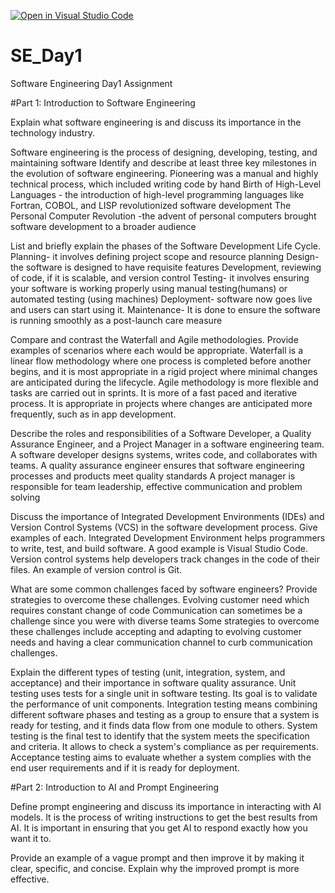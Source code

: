 [![Open in Visual Studio Code](https://classroom.github.com/assets/open-in-vscode-2e0aaae1b6195c2367325f4f02e2d04e9abb55f0b24a779b69b11b9e10269abc.svg)](https://classroom.github.com/online_ide?assignment_repo_id=18442365&assignment_repo_type=AssignmentRepo)
# SE_Day1
Software Engineering Day1 Assignment

#Part 1: Introduction to Software Engineering

Explain what software engineering is and discuss its importance in the technology industry.

Software engineering is the process of designing, developing, testing, and maintaining software
Identify and describe at least three key milestones in the evolution of software engineering.
Pioneering was a manual and highly technical process, which included writing code by hand
Birth of High-Level Languages - the introduction of high-level programming languages like Fortran, COBOL, and LISP revolutionized software development
The Personal Computer Revolution -the advent of personal computers brought software development to a broader audience

List and briefly explain the phases of the Software Development Life Cycle.
Planning- it involves defining project scope and resource planning
Design- the software is designed to have requisite features
Development, reviewing of code, if it is scalable, and version control
Testing- it involves ensuring your software is working properly using manual testing(humans) or automated testing (using machines)
Deployment- software now goes live and users can start using it.
Maintenance- It is done to ensure the software is running smoothly as a post-launch care measure

Compare and contrast the Waterfall and Agile methodologies. Provide examples of scenarios where each would be appropriate.
Waterfall is a linear flow methodology where one process is completed before another begins, and it is most appropriate in a rigid project where minimal changes are anticipated during the lifecycle. Agile methodology is more flexible and tasks are carried out in sprints. It is more of a fast paced and iterative process. It is appropriate in projects where changes are anticipated more frequently, such as in app development.

Describe the roles and responsibilities of a Software Developer, a Quality Assurance Engineer, and a Project Manager in a software engineering team.
A software developer designs systems, writes code, and collaborates with teams.
A quality assurance engineer ensures that software engineering processes and products meet quality standards
A project manager is responsible for team leadership, effective communication and problem solving

Discuss the importance of Integrated Development Environments (IDEs) and Version Control Systems (VCS) in the software development process. Give examples of each.
Integrated Development Environment helps programmers to write, test, and build software. A good example is Visual Studio Code. Version control systems help developers track changes in the code of their files. An example of version control is Git.

What are some common challenges faced by software engineers? Provide strategies to overcome these challenges.
Evolving customer need which requires constant change of code
Communication can sometimes be a challenge since you were with diverse teams
Some strategies to overcome these challenges include accepting and adapting to evolving customer needs and having a clear communication channel to curb communication challenges.

Explain the different types of testing (unit, integration, system, and acceptance) and their importance in software quality assurance.
Unit testing uses tests for a single unit in software testing. Its goal is to validate the performance of unit components.
Integration testing means combining different software phases and testing as a group to ensure that a system is ready for testing, and it finds data flow from one module to others.
System testing is the final test to identify that the system meets the specification and criteria. It allows to check a system's compliance as per requirements.
Acceptance testing aims to evaluate whether a system complies with the end user requirements and if it is ready for deployment.

#Part 2: Introduction to AI and Prompt Engineering


Define prompt engineering and discuss its importance in interacting with AI models.
It is the process of writing instructions to get the best results from AI. It is important in ensuring that you get AI to respond exactly how you want it to.

Provide an example of a vague prompt and then improve it by making it clear, specific, and concise. Explain why the improved prompt is more effective.
